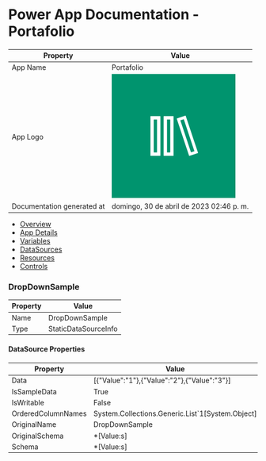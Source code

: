 ﻿# Power App Documentation \- Portafolio

| Property                   | Value                                    |
| -------------------------- | ---------------------------------------- |
| App Name                   | Portafolio                               |
| App Logo                   | ![App Logo](resources/applogoSmall.png)  |
| Documentation generated at | domingo, 30 de abril de 2023 02:46 p. m. |

- [Overview](index-Portafolio.md)
- [App Details](appdetails-Portafolio.md)
- [Variables](variables-Portafolio.md)
- [DataSources](datasources-Portafolio.md)
- [Resources](resources-Portafolio.md)
- [Controls](controls-Portafolio.md)

### DropDownSample

| Property | Value                |
| -------- | -------------------- |
| Name     | DropDownSample       |
| Type     | StaticDataSourceInfo |

#### DataSource Properties

| Property           | Value                                               |
| ------------------ | --------------------------------------------------- |
| Data               | \[{"Value":"1"},{"Value":"2"},{"Value":"3"}\]       |
| IsSampleData       | True                                                |
| IsWritable         | False                                               |
| OrderedColumnNames | System.Collections.Generic.List\`1\[System.Object\] |
| OriginalName       | DropDownSample                                      |
| OriginalSchema     | \*\[Value:s\]                                       |
| Schema             | \*\[Value:s\]                                       |
